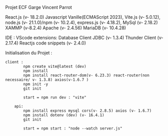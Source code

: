 Projet ECF Garge Vincent Parrot

React.js (v- 18.2.0) Javascript Vanille(ECMAScript 2023), Vite.js (v- 5.0.12), node.js (v- 21.1.0)/npm (v- 10.2.4), express.js (v- 4.18.2), MySql (v- 2.18.2)
XAMMP (v-8.2.4) Apache (v- 2.4.56) MariaDB (v- 10.4.28)

IDE : VScode
    extensions: Database Client JDBC (v- 1.3.4)
                Thunder Client (v- 2.17.4)
                Reactjs code snippets (v- 2.4.0)



Initialisation du Projet :



    client :
            npm create vite@latest (dev)
            npm install
            npm install react-router-dom(v- 6.23.3) react-router(non necessaire/ v- 1.3.8) axios(v-1.6.7 )
            npm init -y
            git init

            start = npm run dev : "vite"

        api:
            npm install express mysql cors(v- 2.8.5) axios (v- 1.6.7)
            npm install dotenv (dev) (v- 16.4.1)
            git init

            start = npm start : "node --watch server.js"





